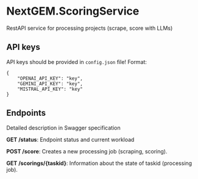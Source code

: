 # NextGEM.ScoringService
RestAPI service for processing projects (scrape, score with LLMs)

## API keys

API keys should be provided in ```config.json``` file! Format:
```
{
    "OPENAI_API_KEY": "key",
    "GEMINI_API_KEY": "key",
    "MISTRAL_API_KEY": "key"
}
```


## Endpoints

Detailed description in Swagger specification

**GET /status**: Endpoint status and current workload

**POST /score**: Creates a new processing job (scraping, scoring).

**GET /scorings/{taskid}**: Information about the state of taskid (processing job).
